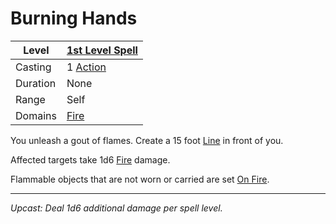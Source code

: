# Burning Hands

| Level    | [1st Level Spell](1st%20Level%20Spells.md)          |
| -------- | --------------------------------------------------- |
| Casting  | 1 [Action](../../../../Game%20Procedures/Action.md) |
| Duration | None                                                |
| Range    | Self                                                |
| Domains  | [Fire](../../Spell%20Domains/Fire.md)            |

You unleash a gout of flames. Create a 15 foot [Line](../../Areas%20of%20Effect/Line.md) in front of you.

Affected targets take 1d6 [Fire](../../../../Damage%20Types/Fire.md) damage.

Flammable objects that are not worn or carried are set [On Fire](../../../../Hazards/Elemental.md#On%20Fire).

---
*Upcast: Deal 1d6 additional damage per spell level.*
